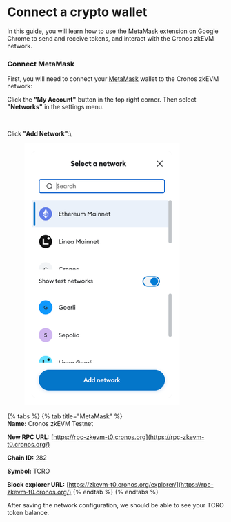 # Connect a crypto wallet

In this guide, you will learn how to use the MetaMask extension on Google Chrome to send and receive tokens, and interact with the Cronos zkEVM network.

### Connect MetaMask

First, you will need to connect your [MetaMask](https://metamask.io) wallet to the Cronos zkEVM network:

Click the **"My Account"** button in the top right corner. Then select **"Networks"** in the settings menu.

<figure><img src="https://lh7-us.googleusercontent.com/AP2hlRUSGixclZznFh5AEI7ZIh95EGUNuYKZnk2RTZWfDViLFktpDYLeuYYf_PUWf611GOFvOiPqxA1vZOH-ggbpSrWkSoiYnKWKiyVig7OZxu-4BLm_-T54YiAUUXT3VVBgLm66zbLWaitQXVufKNE" alt="" width="375"><figcaption></figcaption></figure>

Click **"Add Network"**:\


<figure><img src="../../.gitbook/assets/Screenshot 2023-12-12 at 10.09.58 (1).png" alt="" width="360"><figcaption></figcaption></figure>

{% tabs %}
{% tab title="MetaMask" %}
\
**Name:** Cronos zkEVM Testnet

**New RPC URL:** [https://rpc-zkevm-t0.cronos.org](https://rpc-zkevm-t0.cronos.org/)

**Chain ID:** 282

**Symbol:** TCRO

**Block explorer URL:** [https://zkevm-t0.cronos.org/explorer/](https://rpc-zkevm-t0.cronos.org/)
{% endtab %}
{% endtabs %}

After saving the network configuration, we should be able to see your TCRO token balance.
